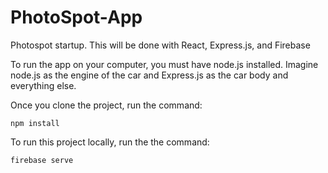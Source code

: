# PhotoSpot-App
Photospot startup. This will be done with React, Express.js, and Firebase

To run the app on your computer, you must have node.js installed. Imagine node.js as the engine of the car and Express.js as the car body and everything else.

Once you clone the project, run the command:
```
npm install
```  
To run this project locally, run the the command:
```
firebase serve
```
